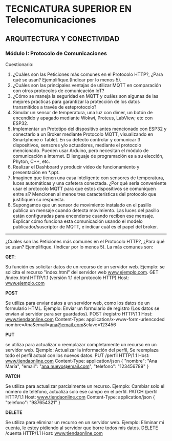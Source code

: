 # **TECNICATURA SUPERIOR EN Telecomunicaciones**
## ARQUITECTURA Y CONECTIVIDAD 
###  Módulo I: Protocolo de Comunicaciones  

Cuestionario: 

 1.  ¿Cuáles son las Peticiones más comunes en el Protocolo HTTP?, ¿Para qué se usan? Ejemplifique.(Indicar por lo menos 5).
 2.  ¿Cuáles son las principales ventajas de utilizar MQTT en comparación con otros protocolos de comunicación IoT? 
 3. ¿Cómo se maneja la seguridad en MQTT y cuáles son algunas de las mejores prácticas para garantizar la protección de los datos transmitidos a través de esteprotocolo?
 4.  Simular un sensor de temperatura, una luz con dimer, un botón de encendido y apagado mediante Wokwi, Proteus, LabView; etc con ESP32.
 5. Implementar un Prototipo del dispositivo antes mencionado con ESP32 y conectarlo a un Broker mediante Protocolo MQTT, visualizando en Smartphone o Tablet. En su defecto controlar y comunicar 3 dispositivos, sensores y/o actuadores, mediante el protocolo mencionado. Pueden usar Arduino, pero necesitan el módulo de comunicación a internet. El lenguaje de programación es a su elección, Phyton, C++, etc.
 6. Realizar el Dashboard y producir video de funcionamiento y presentación en *.ppt.
 7. Imaginen que tienen una casa inteligente con sensores de temperatura, luces automáticas y una cafetera conectada. ¿Por qué sería conveniente usar el protocolo MQTT para que estos dispositivos se comuniquen entre sí? Mencionen al menos tres características del protocolo que justifiquen su respuesta.
 8. Supongamos que un sensor de movimiento instalado en el pasillo publica un mensaje cuando detecta movimiento. Las luces del pasillo están configuradas para encenderse cuando reciben ese mensaje. Explicar cómo funciona esta comunicación usando el modelo publicador/suscriptor de MQTT, e indicar cuál es el papel del broker.
---  
¿Cuáles son las Peticiones más comunes en el Protocolo HTTP?, ¿Para qué se usan?
Ejemplifique. (Indicar por lo menos 5).
La más comunes son:

**GET**:

Su función es solicitar datos de un recurso de un servidor web.
Ejemplo: se solicita el recurso "index.html" del servidor web www.ejemplo.com.
GET /index.html HTTP/1.1 (versión 1.1 del protocolo HTTP)
Host: www.ejemplo.com

**POST**

Se utiliza para enviar datos a un servidor web, como los datos de un formulario
HTML.
Ejemplo: Enviar un formulario de registro (Los datos se envían al servidor para ser
guardados).
POST /registro HTTP/1.1
Host: www.tiendaonline.com
Content-Type: application/x-www-form-urlencoded
nombre=Ana&email=ana@email.com&clave=123456

 **PUT**
 
se utiliza para actualizar o reemplazar completamente un recurso en un servidor
web.
Ejemplo: Actualizar la información del perfil, Se reemplaza todo el perfil actual con
los nuevos datos.
PUT /perfil HTTP/1.1
Host: www.tiendaonline.com
Content-Type: application/json
{
"nombre": "Ana María",
"email": "ana.nuevo@email.com",
"telefono": "123456789"
}

**PATCH**

Se utiliza para actualizar parcialmente un recurso.
Ejemplo: Cambiar solo el número de teléfono, actualiza solo ese campo en el perfil.
PATCH /perfil HTTP/1.1
Host: www.tiendaonline.com
Content-Type: application/json
{
"telefono": "987654321"
}

**DELETE**

Se utiliza para eliminar un recurso en un servidor web.
Ejemplo: Eliminar mi cuenta, le estoy pidiendo al servidor que borre todos mis
datos.
DELETE /cuenta HTTP/1.1
Host: www.tiendaonline.com
